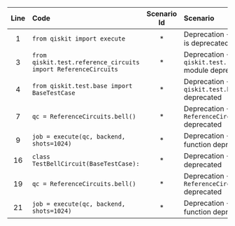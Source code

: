 | Line | Code | Scenario Id | Scenario | Artifact | Refactoring |
| :-: | :- | :-: | :- | :- | :- |
| 1 | `from qiskit import execute` | * | Deprecation -> `qiskit.execute` is deprecated | `qiskit.execute` | |
| 3 | `from qiskit.test.reference_circuits import ReferenceCircuits` | * | Deprecation -> `qiskit.test.reference_circuits` module deprecated | `qiskit.test.reference_circuits` | `from qiskit.circuit import QuantumCircuit` |
| 4 | `from qiskit.test.base import BaseTestCase` | * | Deprecation -> `qiskit.test.base.BaseTestCase` deprecated | `qiskit.test.base.BaseTestCase` | `from unittest import TestCase` |
| 7 | `qc = ReferenceCircuits.bell()` | * | Deprecation -> `ReferenceCircuits.bell()` deprecated | `ReferenceCircuits.bell()` | `qc = QuantumCircuit(2, 2)\nqc.h(0)\nqc.cx(0, 1)` |
| 9 | `job = execute(qc, backend, shots=1024)` | * | Deprecation -> `execute()` function deprecated | `execute()` | `job = backend.run(qc, shots=1024)` |
| 16 | `class TestBellCircuit(BaseTestCase):` | * | Deprecation -> `BaseTestCase` deprecated | `BaseTestCase` | `class TestBellCircuit(unittest.TestCase):` |
| 19 | `qc = ReferenceCircuits.bell()` | * | Deprecation -> `ReferenceCircuits.bell()` deprecated | `ReferenceCircuits.bell()` | `qc = QuantumCircuit(2, 2)\nqc.h(0)\nqc.cx(0, 1)` |
| 21 | `job = execute(qc, backend, shots=1024)` | * | Deprecation -> `execute()` function deprecated | `execute()` | `job = backend.run(qc, shots=1024)` |